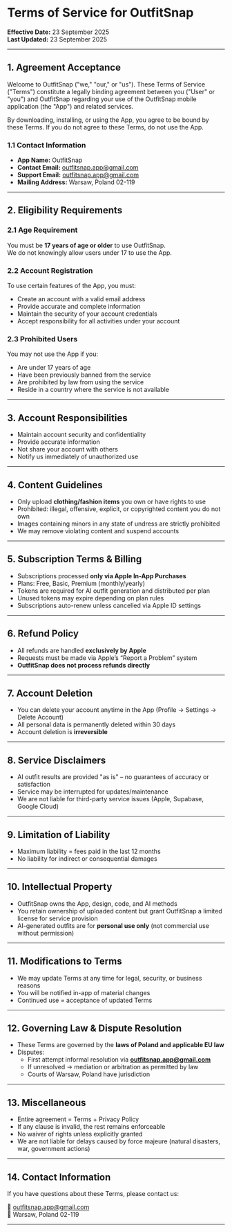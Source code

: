 # Terms of Service for OutfitSnap

**Effective Date:** 23 September 2025  
**Last Updated:** 23 September 2025  

---

## 1. Agreement Acceptance
Welcome to OutfitSnap ("we," "our," or "us"). These Terms of Service ("Terms") constitute a legally binding agreement between you ("User" or "you") and OutfitSnap regarding your use of the OutfitSnap mobile application (the "App") and related services.

By downloading, installing, or using the App, you agree to be bound by these Terms. If you do not agree to these Terms, do not use the App.

### 1.1 Contact Information
- **App Name:** OutfitSnap  
- **Contact Email:** outfitsnap.app@gmail.com  
- **Support Email:** outfitsnap.app@gmail.com  
- **Mailing Address:** Warsaw, Poland 02-119

---

## 2. Eligibility Requirements
### 2.1 Age Requirement
You must be **17 years of age or older** to use OutfitSnap.  
We do not knowingly allow users under 17 to use the App.  

### 2.2 Account Registration
To use certain features of the App, you must:  
- Create an account with a valid email address  
- Provide accurate and complete information  
- Maintain the security of your account credentials  
- Accept responsibility for all activities under your account  

### 2.3 Prohibited Users
You may not use the App if you:  
- Are under 17 years of age  
- Have been previously banned from the service  
- Are prohibited by law from using the service  
- Reside in a country where the service is not available  

---

## 3. Account Responsibilities
- Maintain account security and confidentiality  
- Provide accurate information  
- Not share your account with others  
- Notify us immediately of unauthorized use  

---

## 4. Content Guidelines
- Only upload **clothing/fashion items** you own or have rights to use  
- Prohibited: illegal, offensive, explicit, or copyrighted content you do not own  
- Images containing minors in any state of undress are strictly prohibited  
- We may remove violating content and suspend accounts  

---

## 5. Subscription Terms & Billing
- Subscriptions processed **only via Apple In-App Purchases**  
- Plans: Free, Basic, Premium (monthly/yearly)  
- Tokens are required for AI outfit generation and distributed per plan  
- Unused tokens may expire depending on plan rules  
- Subscriptions auto-renew unless cancelled via Apple ID settings  

---

## 6. Refund Policy
- All refunds are handled **exclusively by Apple**  
- Requests must be made via Apple’s “Report a Problem” system  
- **OutfitSnap does not process refunds directly**  

---

## 7. Account Deletion
- You can delete your account anytime in the App (Profile → Settings → Delete Account)  
- All personal data is permanently deleted within 30 days  
- Account deletion is **irreversible**  

---

## 8. Service Disclaimers
- AI outfit results are provided "as is" – no guarantees of accuracy or satisfaction  
- Service may be interrupted for updates/maintenance  
- We are not liable for third-party service issues (Apple, Supabase, Google Cloud)  

---

## 9. Limitation of Liability
- Maximum liability = fees paid in the last 12 months  
- No liability for indirect or consequential damages  

---

## 10. Intellectual Property
- OutfitSnap owns the App, design, code, and AI methods  
- You retain ownership of uploaded content but grant OutfitSnap a limited license for service provision  
- AI-generated outfits are for **personal use only** (not commercial use without permission)  

---

## 11. Modifications to Terms
- We may update Terms at any time for legal, security, or business reasons  
- You will be notified in-app of material changes  
- Continued use = acceptance of updated Terms  

---

## 12. Governing Law & Dispute Resolution
- These Terms are governed by the **laws of Poland and applicable EU law**  
- Disputes:  
  - First attempt informal resolution via **outfitsnap.app@gmail.com**  
  - If unresolved → mediation or arbitration as permitted by law  
  - Courts of Warsaw, Poland have jurisdiction  

---

## 13. Miscellaneous
- Entire agreement = Terms + Privacy Policy  
- If any clause is invalid, the rest remains enforceable  
- No waiver of rights unless explicitly granted  
- We are not liable for delays caused by force majeure (natural disasters, war, government actions)  

---

## 14. Contact Information
If you have questions about these Terms, please contact us:  

📧 outfitsnap.app@gmail.com  
📍 Warsaw, Poland 02-119

---
